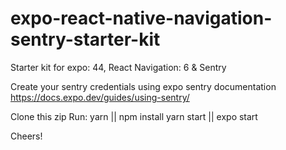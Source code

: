 # expo-react-native-navigation-sentry-starter-kit

Starter kit for expo: 44, React Navigation: 6 & Sentry

Create your sentry credentials using expo sentry documentation
https://docs.expo.dev/guides/using-sentry/

Clone this zip
Run:
yarn || npm install
yarn start || expo start


Cheers!
